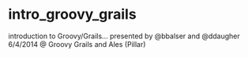 intro_groovy_grails
===================

introduction to Groovy/Grails... presented by @bbalser and @ddaugher 6/4/2014 @ Groovy Grails and Ales (Pillar)
